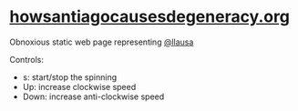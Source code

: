 # [howsantiagocausesdegeneracy.org](www.howsantiagocausesdegeneracy.org)
Obnoxious static web page representing [@llausa](https://github.com/llausa)

Controls:
- s: start/stop the spinning
- Up: increase clockwise speed
- Down: increase anti-clockwise speed
